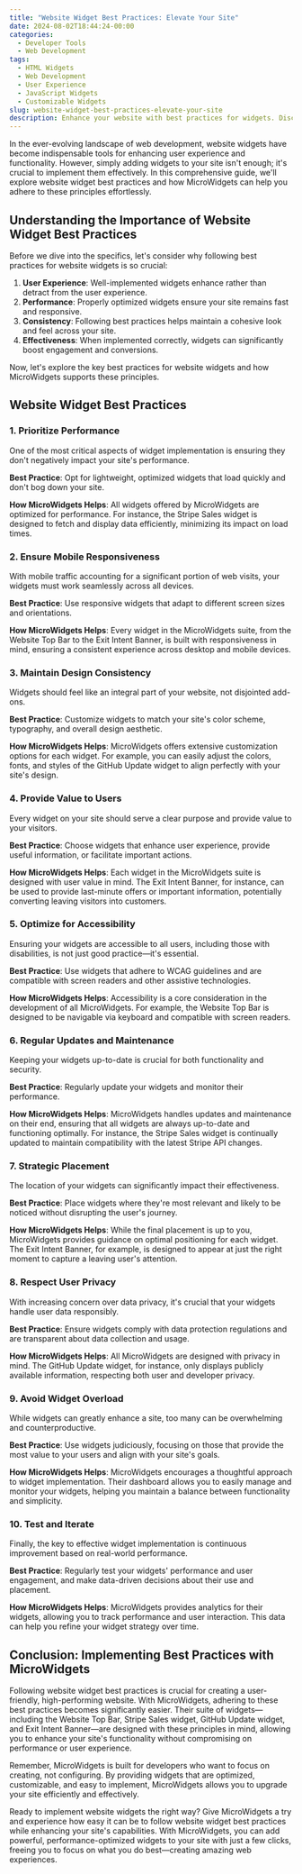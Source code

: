 ```yaml
---
title: "Website Widget Best Practices: Elevate Your Site"
date: 2024-08-02T18:44:24-00:00
categories:
  - Developer Tools
  - Web Development
tags:
  - HTML Widgets
  - Web Development
  - User Experience
  - JavaScript Widgets
  - Customizable Widgets
slug: website-widget-best-practices-elevate-your-site
description: Enhance your website with best practices for widgets. Discover how MicroWidgets can elevate user experience and functionality with powerful, interactive elements.
---
```

In the ever-evolving landscape of web development, website widgets have become indispensable tools for enhancing user experience and functionality. However, simply adding widgets to your site isn't enough; it's crucial to implement them effectively. In this comprehensive guide, we'll explore website widget best practices and how MicroWidgets can help you adhere to these principles effortlessly.

## Understanding the Importance of Website Widget Best Practices

Before we dive into the specifics, let's consider why following best practices for website widgets is so crucial:

1. **User Experience**: Well-implemented widgets enhance rather than detract from the user experience.
2. **Performance**: Properly optimized widgets ensure your site remains fast and responsive.
3. **Consistency**: Following best practices helps maintain a cohesive look and feel across your site.
4. **Effectiveness**: When implemented correctly, widgets can significantly boost engagement and conversions.

Now, let's explore the key best practices for website widgets and how MicroWidgets supports these principles.

## Website Widget Best Practices

### 1. Prioritize Performance

One of the most critical aspects of widget implementation is ensuring they don't negatively impact your site's performance.

**Best Practice**: Opt for lightweight, optimized widgets that load quickly and don't bog down your site.

**How MicroWidgets Helps**: All widgets offered by MicroWidgets are optimized for performance. For instance, the Stripe Sales widget is designed to fetch and display data efficiently, minimizing its impact on load times.

### 2. Ensure Mobile Responsiveness

With mobile traffic accounting for a significant portion of web visits, your widgets must work seamlessly across all devices.

**Best Practice**: Use responsive widgets that adapt to different screen sizes and orientations.

**How MicroWidgets Helps**: Every widget in the MicroWidgets suite, from the Website Top Bar to the Exit Intent Banner, is built with responsiveness in mind, ensuring a consistent experience across desktop and mobile devices.

### 3. Maintain Design Consistency

Widgets should feel like an integral part of your website, not disjointed add-ons.

**Best Practice**: Customize widgets to match your site's color scheme, typography, and overall design aesthetic.

**How MicroWidgets Helps**: MicroWidgets offers extensive customization options for each widget. For example, you can easily adjust the colors, fonts, and styles of the GitHub Update widget to align perfectly with your site's design.

### 4. Provide Value to Users

Every widget on your site should serve a clear purpose and provide value to your visitors.

**Best Practice**: Choose widgets that enhance user experience, provide useful information, or facilitate important actions.

**How MicroWidgets Helps**: Each widget in the MicroWidgets suite is designed with user value in mind. The Exit Intent Banner, for instance, can be used to provide last-minute offers or important information, potentially converting leaving visitors into customers.

### 5. Optimize for Accessibility

Ensuring your widgets are accessible to all users, including those with disabilities, is not just good practice—it's essential.

**Best Practice**: Use widgets that adhere to WCAG guidelines and are compatible with screen readers and other assistive technologies.

**How MicroWidgets Helps**: Accessibility is a core consideration in the development of all MicroWidgets. For example, the Website Top Bar is designed to be navigable via keyboard and compatible with screen readers.

### 6. Regular Updates and Maintenance

Keeping your widgets up-to-date is crucial for both functionality and security.

**Best Practice**: Regularly update your widgets and monitor their performance.

**How MicroWidgets Helps**: MicroWidgets handles updates and maintenance on their end, ensuring that all widgets are always up-to-date and functioning optimally. For instance, the Stripe Sales widget is continually updated to maintain compatibility with the latest Stripe API changes.

### 7. Strategic Placement

The location of your widgets can significantly impact their effectiveness.

**Best Practice**: Place widgets where they're most relevant and likely to be noticed without disrupting the user's journey.

**How MicroWidgets Helps**: While the final placement is up to you, MicroWidgets provides guidance on optimal positioning for each widget. The Exit Intent Banner, for example, is designed to appear at just the right moment to capture a leaving user's attention.

### 8. Respect User Privacy

With increasing concern over data privacy, it's crucial that your widgets handle user data responsibly.

**Best Practice**: Ensure widgets comply with data protection regulations and are transparent about data collection and usage.

**How MicroWidgets Helps**: All MicroWidgets are designed with privacy in mind. The GitHub Update widget, for instance, only displays publicly available information, respecting both user and developer privacy.

### 9. Avoid Widget Overload

While widgets can greatly enhance a site, too many can be overwhelming and counterproductive.

**Best Practice**: Use widgets judiciously, focusing on those that provide the most value to your users and align with your site's goals.

**How MicroWidgets Helps**: MicroWidgets encourages a thoughtful approach to widget implementation. Their dashboard allows you to easily manage and monitor your widgets, helping you maintain a balance between functionality and simplicity.

### 10. Test and Iterate

Finally, the key to effective widget implementation is continuous improvement based on real-world performance.

**Best Practice**: Regularly test your widgets' performance and user engagement, and make data-driven decisions about their use and placement.

**How MicroWidgets Helps**: MicroWidgets provides analytics for their widgets, allowing you to track performance and user interaction. This data can help you refine your widget strategy over time.

## Conclusion: Implementing Best Practices with MicroWidgets

Following website widget best practices is crucial for creating a user-friendly, high-performing website. With MicroWidgets, adhering to these best practices becomes significantly easier. Their suite of widgets—including the Website Top Bar, Stripe Sales widget, GitHub Update widget, and Exit Intent Banner—are designed with these principles in mind, allowing you to enhance your site's functionality without compromising on performance or user experience.

Remember, MicroWidgets is built for developers who want to focus on creating, not configuring. By providing widgets that are optimized, customizable, and easy to implement, MicroWidgets allows you to upgrade your site efficiently and effectively.

Ready to implement website widgets the right way? Give MicroWidgets a try and experience how easy it can be to follow website widget best practices while enhancing your site's capabilities. With MicroWidgets, you can add powerful, performance-optimized widgets to your site with just a few clicks, freeing you to focus on what you do best—creating amazing web experiences.